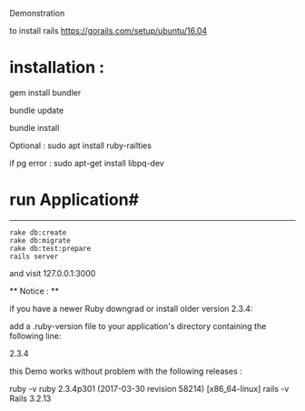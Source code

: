 Demonstration 

to install rails https://gorails.com/setup/ubuntu/16.04

# installation : #

gem install bundler

bundle update

bundle install


Optional : sudo apt install ruby-railties

if pg error : sudo apt-get install libpq-dev

# run Application#
--------------------
	rake db:create
	rake db:migrate
	rake db:test:prepare
	rails server
and visit 127.0.0.1:3000

** Notice : **

if you have a newer Ruby downgrad or install older version 2.3.4:

add a .ruby-version file to your application's directory containing the following line:

2.3.4


this Demo works without problem with the following releases :

  ruby -v
ruby 2.3.4p301 (2017-03-30 revision 58214) [x86_64-linux]
  rails -v
Rails 3.2.13




